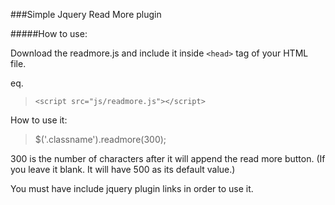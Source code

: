 ###Simple Jquery Read More plugin

#####How to use:

Download the readmore.js and include it inside `<head>` tag of your HTML file.

eq.
> `<script src="js/readmore.js"></script>`

How to use it:

> $('.classname').readmore(300);

300 is the number of characters after it will append the read more button. (If you leave it blank. It will have 500 as its default value.)


You must have include jquery plugin links in order to use it.



